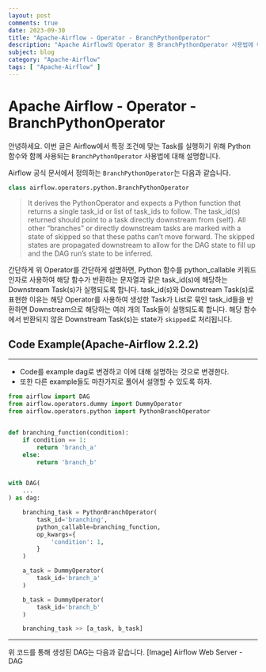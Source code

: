 ```yaml
---
layout: post
comments: true
date: 2023-09-30
title: "Apache-Airflow - Operator - BranchPythonOperator"
description: "Apache Airflow의 Operator 중 BranchPythonOperator 사용법에 대해 설명합니다."
subject: blog
category: "Apache-Airflow"
tags: [ "Apache-Airflow" ]
---
```

# Apache Airflow - Operator - BranchPythonOperator
 
안녕하세요. 
이번 글은 Airflow에서 특정 조건에 맞는 Task를 실행하기 위해 Python 함수와 함께 사용되는 `BranchPythonOperator` 사용법에 대해 설명합니다.
 
Airflow 공식 문서에서 정의하는 `BranchPythonOperator`는 다음과 같습니다.
 
```python
class airflow.operators.python.BranchPythonOperator
```
 
> It derives the PythonOperator and expects a Python function that returns a single task_id or list of task_ids to follow. The task_id(s) returned should point to a task directly downstream from {self}. All other “branches” or directly downstream tasks are marked with a state of skipped so that these paths can’t move forward. The skipped states are propagated downstream to allow for the DAG state to fill up and the DAG run’s state to be inferred.
 
간단하게 위 Operator를 간단하게 설명하면, Python 함수를 python_callable 키워드 인자로 사용하여 해당 함수가 반환하는 문자열과 같은 task_id(s)에 해당하는 Downstream Task(s)가 실행되도록 합니다. 
task_id(s)와 Downstream Task(s)로 표현한 이유는 해당 Operator를 사용하여 생성한 Task가 List로 묶인 task_id들을 반환하면 Downstream으로 해당하는 여러 개의 Task들이 실행되도록 합니다. 
해당 함수에서 반환되지 않은 Downstream Task(s)는 state가 `skipped`로 처리됩니다.
 

## Code Example(Apache-Airflow 2.2.2)
---
- Code를 example dag로 변경하고 이에 대해 설명하는 것으로 변경한다.
- 또한 다른 example들도 마찬가지로 풀어서 설명할 수 있도록 하자.
```python
from airflow import DAG
from airflow.operators.dummy import DummyOperator
from airflow.operators.python import PythonBranchOperator


def branching_function(condition):
    if condition == 1:
        return 'branch_a'
    else:
        return 'branch_b'


with DAG(
    ...
) as dag:

    branching_task = PythonBranchOperator(
        task_id='branching',
        python_callable=branching_function,
        op_kwargs={
            'condition': 1,
        }
    )

    a_task = DummyOperator(
        task_id='branch_a'
    )

    b_task = DummyOperator(
        task_id='branch_b'
    )

    branching_task >> [a_task, b_task]
```
 
---
위  코드를 통해 생성된 DAG는 다음과 같습니다.
[Image] Airflow Web Server - DAG

